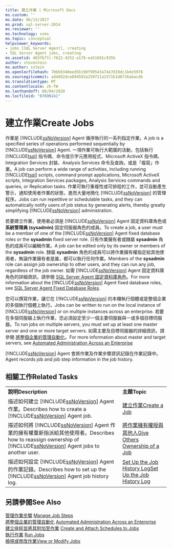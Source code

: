 ```yaml
---
title: 建立作業 | Microsoft Docs
ms.custom: ''
ms.date: 06/13/2017
ms.prod: sql-server-2014
ms.reviewer: ''
ms.technology: ssms
ms.topic: conceptual
helpviewer_keywords:
- jobs [SQL Server Agent], creating
- SQL Server Agent jobs, creating
ms.assetid: 465fb7fc-7622-4252-a178-ea51691c935b
author: stevestein
ms.author: sstein
ms.openlocfilehash: 706b9348eed5b190f99543a74e7019dc1bde5978
ms.sourcegitcommit: ad4d92dce894592a259721a1571b1d8736abacdb
ms.translationtype: MT
ms.contentlocale: zh-TW
ms.lasthandoff: 08/04/2020
ms.locfileid: "87699241"
---
```

# <a name="create-jobs"></a><span data-ttu-id="42f01-102">建立作業</span><span class="sxs-lookup"><span data-stu-id="42f01-102">Create Jobs</span></span>
  <span data-ttu-id="42f01-103">作業是 [!INCLUDE[ssNoVersion](../../includes/ssnoversion-md.md)] Agent 循序執行的一系列指定作業。</span><span class="sxs-lookup"><span data-stu-id="42f01-103">A job is a specified series of operations performed sequentially by [!INCLUDE[ssNoVersion](../../includes/ssnoversion-md.md)] Agent.</span></span> <span data-ttu-id="42f01-104">一項作業可執行大範圍的活動，包括執行 [!INCLUDE[tsql](../../includes/tsql-md.md)] 指令碼、命令提示字元應用程式、Microsoft ActiveX 指令碼、Integration Services 封裝、Analysis Services 命令及查詢，或是「複寫」作業。</span><span class="sxs-lookup"><span data-stu-id="42f01-104">A job can perform a wide range of activities, including running [!INCLUDE[tsql](../../includes/tsql-md.md)] scripts, command prompt applications, Microsoft ActiveX scripts, Integration Services packages, Analysis Services commands and queries, or Replication tasks.</span></span> <span data-ttu-id="42f01-105">作業可執行重複性或可排程的工作，並可自動產生警示，通知使用者作業的狀態，進而大量地簡化 [!INCLUDE[ssNoVersion](../../includes/ssnoversion-md.md)] 的管理程序。</span><span class="sxs-lookup"><span data-stu-id="42f01-105">Jobs can run repetitive or schedulable tasks, and they can automatically notify users of job status by generating alerts, thereby greatly simplifying [!INCLUDE[ssNoVersion](../../includes/ssnoversion-md.md)] administration.</span></span>  
  
 <span data-ttu-id="42f01-106">若要建立作業，使用者必須是 [!INCLUDE[ssNoVersion](../../includes/ssnoversion-md.md)] Agent 固定資料庫角色或 **系統管理員 (sysadmin)** 固定伺服器角色的成員。</span><span class="sxs-lookup"><span data-stu-id="42f01-106">To create a job, a user must be a member of one of the [!INCLUDE[ssNoVersion](../../includes/ssnoversion-md.md)] Agent fixed database roles or the **sysadmin** fixed server role.</span></span> <span data-ttu-id="42f01-107">只有作業擁有者或隸屬 **sysadmin** 角色的成員可以編輯作業。</span><span class="sxs-lookup"><span data-stu-id="42f01-107">A job can be edited only by its owner or members of the **sysadmin** role.</span></span> <span data-ttu-id="42f01-108">隸屬 **sysadmin** 角色的成員可以將作業擁有權指定給其他使用者，無論作業擁有者是誰，都可以執行任何作業。</span><span class="sxs-lookup"><span data-stu-id="42f01-108">Members of the **sysadmin** role can assign job ownership to other users, and they can run any job, regardless of the job owner.</span></span> <span data-ttu-id="42f01-109">如需 [!INCLUDE[ssNoVersion](../../includes/ssnoversion-md.md)] Agent 固定資料庫角色的詳細資訊，請參閱 [SQL Server Agent 固定資料庫角色](sql-server-agent-fixed-database-roles.md)。</span><span class="sxs-lookup"><span data-stu-id="42f01-109">For more information about the [!INCLUDE[ssNoVersion](../../includes/ssnoversion-md.md)] Agent fixed database roles, see [SQL Server Agent Fixed Database Roles](sql-server-agent-fixed-database-roles.md).</span></span>  
  
 <span data-ttu-id="42f01-110">您可以撰寫作業，讓它在 [!INCLUDE[ssNoVersion](../../includes/ssnoversion-md.md)] 的本機執行個體或是整個企業的多個執行個體上執行。</span><span class="sxs-lookup"><span data-stu-id="42f01-110">Jobs can be written to run on the local instance of [!INCLUDE[ssNoVersion](../../includes/ssnoversion-md.md)] or on multiple instances across an enterprise.</span></span> <span data-ttu-id="42f01-111">若要在多個伺服器上執行作業，您必須設定至少一個主要伺服器與一或多個目標伺服器。</span><span class="sxs-lookup"><span data-stu-id="42f01-111">To run jobs on multiple servers, you must set up at least one master server and one or more target servers.</span></span> <span data-ttu-id="42f01-112">如需主要及目標伺服器的詳細資訊，請參閱 [將整個企業的管理自動化](automated-administration-across-an-enterprise.md)。</span><span class="sxs-lookup"><span data-stu-id="42f01-112">For more information about master and target servers, see [Automated Administration Across an Enterprise](automated-administration-across-an-enterprise.md)</span></span>  
  
 [!INCLUDE[ssNoVersion](../../includes/ssnoversion-md.md)] <span data-ttu-id="42f01-113">Agent 會將作業及作業步驟資訊記錄在作業記錄中。</span><span class="sxs-lookup"><span data-stu-id="42f01-113">Agent records job and job step information in the job history.</span></span>  
  
## <a name="related-tasks"></a><span data-ttu-id="42f01-114">相關工作</span><span class="sxs-lookup"><span data-stu-id="42f01-114">Related Tasks</span></span>  
  
|||  
|-|-|  
|<span data-ttu-id="42f01-115">**說明**</span><span class="sxs-lookup"><span data-stu-id="42f01-115">**Description**</span></span>|<span data-ttu-id="42f01-116">**主題**</span><span class="sxs-lookup"><span data-stu-id="42f01-116">**Topic**</span></span>|  
|<span data-ttu-id="42f01-117">描述如何建立 [!INCLUDE[ssNoVersion](../../includes/ssnoversion-md.md)] Agent 作業。</span><span class="sxs-lookup"><span data-stu-id="42f01-117">Describes how to create a [!INCLUDE[ssNoVersion](../../includes/ssnoversion-md.md)] Agent job.</span></span>|[<span data-ttu-id="42f01-118">建立作業</span><span class="sxs-lookup"><span data-stu-id="42f01-118">Create a Job</span></span>](create-a-job.md)|  
|<span data-ttu-id="42f01-119">描述如何將 [!INCLUDE[ssNoVersion](../../includes/ssnoversion-md.md)] Agent 作業的擁有權重新指派給其他使用者。</span><span class="sxs-lookup"><span data-stu-id="42f01-119">Describes how to reassign ownership of [!INCLUDE[ssNoVersion](../../includes/ssnoversion-md.md)] Agent jobs to another user.</span></span>|[<span data-ttu-id="42f01-120">將作業擁有權授與其他人</span><span class="sxs-lookup"><span data-stu-id="42f01-120">Give Others Ownership of a Job</span></span>](give-others-ownership-of-a-job.md)|  
|<span data-ttu-id="42f01-121">描述如何設定 [!INCLUDE[ssNoVersion](../../includes/ssnoversion-md.md)] Agent 的作業記錄。</span><span class="sxs-lookup"><span data-stu-id="42f01-121">Describes how to set up the [!INCLUDE[ssNoVersion](../../includes/ssnoversion-md.md)] Agent job history log.</span></span>|[<span data-ttu-id="42f01-122">Set Up the Job History Log</span><span class="sxs-lookup"><span data-stu-id="42f01-122">Set Up the Job History Log</span></span>](set-up-the-job-history-log.md)|  
  
## <a name="see-also"></a><span data-ttu-id="42f01-123">另請參閱</span><span class="sxs-lookup"><span data-stu-id="42f01-123">See Also</span></span>  
 <span data-ttu-id="42f01-124">[管理作業步驟](manage-job-steps.md) </span><span class="sxs-lookup"><span data-stu-id="42f01-124">[Manage Job Steps](manage-job-steps.md) </span></span>  
 <span data-ttu-id="42f01-125">[將整個企業的管理自動化](automated-administration-across-an-enterprise.md) </span><span class="sxs-lookup"><span data-stu-id="42f01-125">[Automated Administration Across an Enterprise](automated-administration-across-an-enterprise.md) </span></span>  
 <span data-ttu-id="42f01-126">[建立排程並將其附加至作業](create-and-attach-schedules-to-jobs.md) </span><span class="sxs-lookup"><span data-stu-id="42f01-126">[Create and Attach Schedules to Jobs](create-and-attach-schedules-to-jobs.md) </span></span>  
 <span data-ttu-id="42f01-127">[執行作業](run-jobs.md) </span><span class="sxs-lookup"><span data-stu-id="42f01-127">[Run Jobs](run-jobs.md) </span></span>  
 [<span data-ttu-id="42f01-128">檢視或修改作業</span><span class="sxs-lookup"><span data-stu-id="42f01-128">View or Modify Jobs</span></span>](view-or-modify-jobs.md)  
  
  
